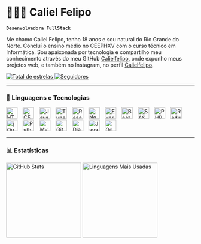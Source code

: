 # 👩🏻‍💻 Caliel Felipo

**`Desenvolvedora FullStack`**

Me chamo Caliel Felipo, tenho 18 anos e sou natural do Rio Grande do Norte. Concluí o ensino médio no CEEPHXV com o curso técnico em Informática. Sou apaixonada por tecnologia e compartilho meu conhecimento através do meu GitHub [Calielfelipo](https://github.com/calielfelipo), onde exponho meus projetos web, e também no Instagram, no perfil [Calielfelipo](https://www.instagram.com/calielfelipo/).

<p>
  <a href="https://github.com/calielfelipo?tab=repositories&sort=stargazers">
    <img 
      alt="Total de estrelas" 
      title="Total de estrelas no GitHub" 
      src="https://custom-icon-badges.demolab.com/github/stars/calielfelipo?color=55960c&style=for-the-badge&labelColor=488207&logo=star&label=Estrelas"
    />
  </a>
  <a href="https://github.com/calielfelipo?tab=followers">
    <img 
      alt="Seguidores" 
      title="Me siga no GitHub" 
      src="https://custom-icon-badges.demolab.com/github/followers/calielfelipo?color=236ad3&labelColor=1155ba&style=for-the-badge&logo=github&label=Seguidores&logoColor=white"
    />
  </a>
</p>

---

### 🤖 Linguagens e Tecnologias

<p align="left">
  <img alt="HTML" title="HTML" width="30px" src="https://cdn.jsdelivr.net/gh/devicons/devicon/icons/html5/html5-original.svg" style="margin-right: 10px;" />
  <img alt="CSS" title="CSS" width="30px" src="https://cdn.jsdelivr.net/gh/devicons/devicon/icons/css3/css3-original.svg" style="margin-right: 10px;" />
  <img alt="JavaScript" title="JavaScript" width="30px" src="https://cdn.jsdelivr.net/gh/devicons/devicon/icons/javascript/javascript-original.svg" style="margin-right: 10px;" />
  <img alt="TypeScript" title="TypeScript" width="30px" src="https://cdn.jsdelivr.net/gh/devicons/devicon/icons/typescript/typescript-original.svg" style="margin-right: 10px;" />
  <img alt="React" title="React" width="30px" src="https://cdn.jsdelivr.net/gh/devicons/devicon/icons/react/react-original.svg" style="margin-right: 10px;" />
  <img alt="Node.js" title="Node.js" width="30px" src="https://cdn.jsdelivr.net/gh/devicons/devicon/icons/nodejs/nodejs-original.svg" style="margin-right: 10px;" />
  <img alt="Express" title="Express" width="30px" src="https://cdn.jsdelivr.net/gh/devicons/devicon/icons/express/express-original.svg" style="margin-right: 10px;" />
  <img alt="Bootstrap" title="Bootstrap" width="30px" src="https://cdn.jsdelivr.net/gh/devicons/devicon/icons/bootstrap/bootstrap-original.svg" style="margin-right: 10px;" />
  <img alt="SASS" title="SASS" width="30px" src="https://cdn.jsdelivr.net/gh/devicons/devicon/icons/sass/sass-original.svg" style="margin-right: 10px;" />
  <img alt="PHP" title="PHP" width="30px" src="https://cdn.jsdelivr.net/gh/devicons/devicon/icons/php/php-original.svg" style="margin-right: 10px;" />
  <img alt="Redux" title="Redux" width="30px" src="https://cdn.jsdelivr.net/gh/devicons/devicon/icons/redux/redux-original.svg" style="margin-right: 10px;" />
  <img alt="jQuery" title="jQuery" width="30px" src="https://cdn.jsdelivr.net/gh/devicons/devicon/icons/jquery/jquery-original.svg" style="margin-right: 10px;" />
  <img alt="Python" title="Python" width="30px" src="https://cdn.jsdelivr.net/gh/devicons/devicon/icons/python/python-original.svg" style="margin-right: 10px;" />
  <img alt="MySQL" title="MySQL" width="30px" src="https://cdn.jsdelivr.net/gh/devicons/devicon/icons/mysql/mysql-original.svg" style="margin-right: 10px;" />
  <img alt="Git" title="Git" width="30px" src="https://cdn.jsdelivr.net/gh/devicons/devicon/icons/git/git-original.svg" style="margin-right: 10px;" />
  <img alt="Django" title="Django" width="30px" src="https://cdn.jsdelivr.net/gh/devicons/devicon/icons/django/django-plain.svg" style="margin-right: 10px;" />
  <img alt="Java" title="Java" width="30px" src="https://cdn.jsdelivr.net/gh/devicons/devicon/icons/java/java-original.svg" style="margin-right: 10px;" />
  <img alt="Go" title="Go" width="30px" src="https://cdn.jsdelivr.net/gh/devicons/devicon/icons/go/go-original-wordmark.svg" style="margin-right: 10px;" />
</p>

---

### 📊 Estatísticas

<p>
  <img 
    alt="GitHub Stats" 
    height="200" 
    src="https://github-readme-stats.vercel.app/api?username=calielfelipo&show_icons=true&theme=tokyonight&include_all_commits=true&locale=pt-br" 
  />
  <img 
    alt="Linguagens Mais Usadas" 
    height="200" 
    src="https://github-readme-stats.vercel.app/api/top-langs/?username=calielfelipo&theme=tokyonight&layout=compact&custom_title=Linguagens%20Mais%20Usadas&langs_count=9" 
  />
</p>
